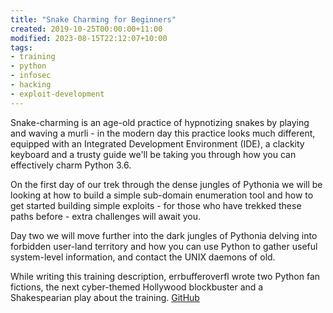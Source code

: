 ```yaml
---
title: "Snake Charming for Beginners"
created: 2019-10-25T00:00:00+11:00
modified: 2023-08-15T22:12:07+10:00
tags:
- training
- python
- infosec
- hacking
- exploit-development
---
```


Snake-charming is an age-old practice of hypnotizing snakes by playing and waving a murli - in the modern day this practice looks much different, equipped with an Integrated Development Environment (IDE), a clackity keyboard and a trusty guide we'll be taking you through how you can effectively charm Python 3.6.  

On the first day of our trek through the dense jungles of Pythonia we will be looking at how to build a simple sub-domain enumeration tool and how to get started building simple exploits - for those who have trekked these paths before - extra challenges will await you.  

Day two we will move further into the dark jungles of Pythonia delving into forbidden user-land territory and how you can use Python to gather useful system-level information, and contact the UNIX daemons of old.  

While writing this training description, errbufferoverfl wrote two Python fan fictions, the next cyber-themed Hollywood blockbuster and a Shakespearian play about the training.
[GitHub](https://errbufferoverfl.github.io/snake-charming/)